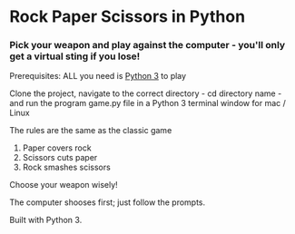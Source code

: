 # Rock Paper Scissors in Python


### Pick your weapon and play against the computer  - you'll only get a virtual sting if you lose!

Prerequisites: ALL you need is [Python 3](https://www.python.org/downloads/release/python-370/) to play

Clone the project, navigate to the correct directory - cd directory name - and run the program game.py file in a Python 3 terminal window for mac / Linux

The rules are the same as the classic game
1. Paper covers rock
2. Scissors cuts paper
3. Rock smashes scissors

Choose your weapon wisely!

The computer shooses first; just follow the prompts.

Built with Python 3. 